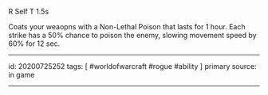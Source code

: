 
R Self
T 1.5s

Coats your weaopns with a Non-Lethal Poison that lasts for 1 hour. Each strike has a 50% chance to poison the enemy, slowing movement speed by 60% for 12 sec.

---

id: 20200725252
tags: [ #worldofwarcraft #rogue #ability ]
primary source: in game

---